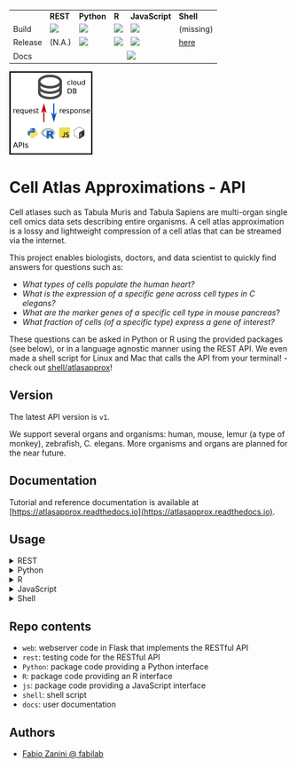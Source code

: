 <table>
  <tr>
    <td></td>
    <td><b>REST</b></td>
    <td><b>Python</b></td>
    <td><b>R</b></td>
    <td><b>JavaScript</b></td>
    <td><b>Shell</b></td>
  </tr>
  <tr>
    <td>Build</td>
    <td><a href="https://github.com/fabilab/cell_atlas_approximations_API/actions"><img src="https://github.com/fabilab/cell_atlas_approximations_API/actions/workflows/rest_test.yml/badge.svg"></a></td>
    <td><a href="https://github.com/fabilab/cell_atlas_approximations_API/actions"><img src="https://github.com/fabilab/cell_atlas_approximations_API/actions/workflows/python_build.yml/badge.svg"></a></td>
    <td><a href="https://github.com/fabilab/cell_atlas_approximations_API/actions"><img src="https://github.com/fabilab/cell_atlas_approximations_API/actions/workflows/shell_test.yml/badge.svg"></a></td>
    <td><a href="https://github.com/fabilab/cell_atlas_approximations_API/actions"><img src="https://github.com/fabilab/cell_atlas_approximations_API/actions/workflows/js_test.yml/badge.svg"></a></td>
    <td>(missing)</td>
  </tr>
  <tr>
    <td>Release</td>
    <td>(N.A.)</td>
    <td><a href="https://badge.fury.io/py/atlasapprox"><img src="https://badge.fury.io/py/atlasapprox.svg"></a></td>
    <td><img src="https://cranlogs.r-pkg.org/badges/atlasapprox"></td>
    <td><a href="https://badge.fury.io/js/@fabilab%2Fatlasapprox"><img src="https://badge.fury.io/js/@fabilab%2Fatlasapprox.svg"></a></td>
    <td> <a href="https://raw.githubusercontent.com/fabilab/cell_atlas_approximations_API/refs/heads/main/shell/atlasapprox">here</a></td>
  </tr>
  <tr>
    <td>Docs</td>
    <td align="center" colspan="5"><a href="https://apidocs.atlasapprox.org/en/latest/?badge=latest"><img src="https://readthedocs.org/projects/atlasapprox/badge/?version=latest"></a></td>
  </tr>
</table>

<img src="https://raw.githubusercontent.com/fabilab/cell_atlas_approximations/main/figures/figure_API.png" width="150" height="150">

# Cell Atlas Approximations - API
Cell atlases such as Tabula Muris and Tabula Sapiens are multi-organ single cell omics data sets describing entire organisms. A cell atlas approximation is a lossy and lightweight compression of a cell atlas that can be streamed via the internet.

This project enables biologists, doctors, and data scientist to quickly find answers for questions such as:

- *What types of cells populate the human heart?*
- *What is the expression of a specific gene across cell types in C elegans?*
- *What are the marker genes of a specific cell type in mouse pancreas*?
- *What fraction of cells (of a specific type) express a gene of interest?*

These questions can be asked in Python or R using the provided packages (see below), or in a language agnostic manner using the REST API. We even made a shell script for Linux and Mac that calls the API from your terminal! - check out [shell/atlasapprox](https://github.com/fabilab/cell_atlas_approximations_API/blob/main/shell/atlasapprox)!

## Version
The latest API version is `v1`.

We support several organs and organisms: human, mouse, lemur (a type of monkey), zebrafish, C. elegans. More organisms and organs are planned for the near future.

## Documentation
Tutorial and reference documentation is available at [https://atlasapprox.readthedocs.io](https://atlasapprox.readthedocs.io).

## Usage
<details> 

<summary> REST </summary>

### REST
The REST interface is language-agnostic and can be queried using any HTTP request handler, e.g. in JavaScript:

```javascript
(async () => {
  let response = await fetch("http://api.atlasapprox.org/v1/organisms");
  if (response.ok) {
    let data = await response.json();
    console.log(data);
  }  
})();
```

Similar results can be obtained via Python's `requests`, R's `httr`, etc. If you are using Python or R, however, please consider using the dedicated interfaces below, as they are more efficient and easier on our servers thanks to caching.
</details>

<details>
  <summary>Python</summary>

### Python
The Python interface uses a central `API` class. Its methods implement the REST endpoints:

```python
import atlasapprox

api = atlasapprox.API()
print(api.organisms())
print(api.celltypes(organism="c_elegans", organ="whole"))
```
</details>

<details>
  <summary>R</summary>

### R
The R interface includes a number of `GetXXX` functions connected to the REST endpoints:

```R
library("atlasapprox")

organisms <- GetOrganisms()
print(organisms)
```
</details>

<details>
  <summary>JavaScript</summary>

### JavaScript/nodejs
An object containing one function for each API endpoint is exported by the `atlasapprox` npm package:

```javascript
let atlasapprox = require('atlasapprox');
(async () => {
  let data = await atlasapprox.organisms();
  console.log(data);
  }  
})();

```
</details>

<details>
  <summary>Shell</summary>

### Shell (bash, zsh, et similia)
A single script is provided in this repo under `shell/atlasapprox`. Usage instructions are included, but as a quick example:

```bash
atlasapprox average --organism=m_musculus --organ=Lung --features=Col1a1,Ptprc
```

Note that the output is a serialized JSON string: you'll probably need some kind of parser to interpret the results.

</details>

## Repo contents
- `web`: webserver code in Flask that implements the RESTful API
- `rest`: testing code for the RESTful API
- `Python`: package code providing a Python interface
- `R`: package code providing an R interface
- `js`: package code providing a JavaScript interface
- `shell`: shell script
- `docs`: user documentation

## Authors
- [Fabio Zanini @ fabilab](https://fabilab.org)

